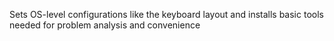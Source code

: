 Sets OS-level configurations like the keyboard layout and installs basic tools needed for problem analysis and convenience